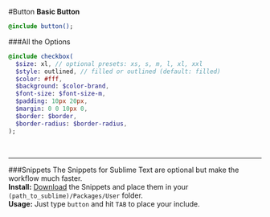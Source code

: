 #Button
**Basic Button**
```sass
@include button();
```

###All the Options

```sass
@include checkbox(
  $size: xl, // optional presets: xs, s, m, l, xl, xxl
  $style: outlined, // filled or outlined (default: filled)
  $color: #fff, 
  $background: $color-brand, 
  $font-size: $font-size-m, 
  $padding: 10px 20px,
  $margin: 0 0 10px 0,
  $border: $border, 
  $border-radius: $border-radius,
); 
```

<br><hr>
###Snippets
The Snippets for Sublime Text are optional but make the workflow much faster. <br>
**Install:** [Download](https://dl.dropboxusercontent.com/u/7534528/HFC/Relay/snippets.zip) the Snippets and place them in your `(path_to_sublime)/Packages/User` folder.<br>
**Usage:** Just type `button` and hit `TAB` to place your include.